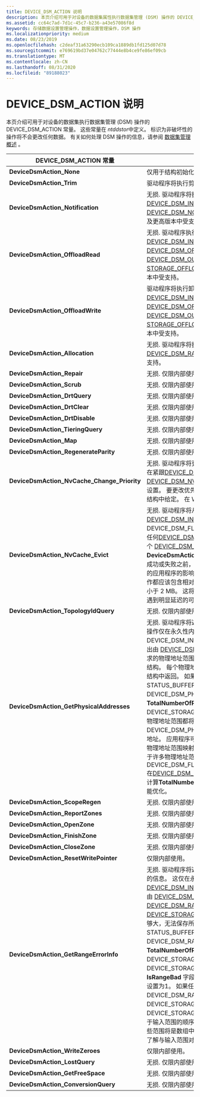 ```yaml
---
title: DEVICE_DSM_ACTION 说明
description: 本页介绍可用于对设备的数据集属性执行数据集管理 (DSM) 操作的 DEVICE_DSM_ACTION 常量。
ms.assetid: cc64c7ad-7d1c-45c7-b236-a43e57086f8d
keywords: 存储数据设置管理操作，数据设置管理操作，DSM 操作
ms.localizationpriority: medium
ms.date: 08/23/2019
ms.openlocfilehash: c2deaf31a63290ecb109ca1889db1fd125d07d78
ms.sourcegitcommit: e769619bd37e04762c77444e8b4ce9fe86ef09cb
ms.translationtype: MT
ms.contentlocale: zh-CN
ms.lasthandoff: 08/31/2020
ms.locfileid: "89188023"
---
```

# <a name="device_dsm_action-descriptions"></a>DEVICE_DSM_ACTION 说明

本页介绍可用于对设备的数据集执行数据集管理 (DSM) 操作的 DEVICE_DSM_ACTION 常量。 这些常量在 *ntddstor*中定义。 标识为非破坏性的操作将不会更改任何数据。 有关如何处理 DSM 操作的信息，请参阅 [数据集管理概述](data-set-management-overview.md) 。

| DEVICE_DSM_ACTION 常量 | 描述 |
| -------------------------- | ----------- |
| **DeviceDsmAction_None** | 仅用于结构初始化目的。 |
| **DeviceDsmAction_Trim** | 驱动程序将执行剪裁操作。 |
| **DeviceDsmAction_Notification** | 无损. 驱动程序将执行通知操作。 对于此操作，紧跟在 [DEVICE_DSM_INPUT](/windows-hardware/drivers/ddi/ntddstor/ns-ntddstor-_device_manage_data_set_attributes) 结构后面的参数块的格式为 [DEVICE_DSM_NOTIFICATION_PARAMETERS](/windows-hardware/drivers/ddi/ntddstor/ns-ntddstor-_device_dsm_notification_parameters) 结构。 在 Windows 7 及更高版本中受支持。 |
| **DeviceDsmAction_OffloadRead** | 无损. 驱动程序执行卸载读取操作。 对于此操作，紧跟在 [DEVICE_DSM_INPUT](/windows-hardware/drivers/ddi/ntddstor/ns-ntddstor-_device_manage_data_set_attributes) 结构后面的参数块的格式为 [DEVICE_DSM_OFFLOAD_READ_PARAMETERS](/windows-hardware/drivers/ddi/ntddstor/ns-ntddstor-_device_dsm_offload_read_parameters) 结构。 输出由 [DEVICE_DSM_OUTPUT](/windows-hardware/drivers/ddi/ntddstor/ns-ntddstor-_device_manage_data_set_attributes_output) 结构组成，后跟 [STORAGE_OFFLOAD_READ_OUTPUT](/windows-hardware/drivers/ddi/ntddstor/ns-ntddstor-_storage_offload_read_output) 结构。 在 Windows 8 及更高版本中受支持。 |
| **DeviceDsmAction_OffloadWrite** | 驱动程序将执行卸载写入操作。 对于此操作，紧跟在 [DEVICE_DSM_INPUT](/windows-hardware/drivers/ddi/ntddstor/ns-ntddstor-_device_manage_data_set_attributes) 结构后面的参数块的格式为 [DEVICE_DSM_OFFLOAD_WRITE_PARAMETERS](/windows-hardware/drivers/ddi/ntddstor/ns-ntddstor-_device_dsm_offload_write_parameters) 结构。 输出由 [DEVICE_DSM_OUTPUT](/windows-hardware/drivers/ddi/ntddstor/ns-ntddstor-_device_manage_data_set_attributes_output) 结构组成，后跟 [STORAGE_OFFLOAD_WRITE_OUTPUT](/windows-hardware/drivers/ddi/ntddstor/ns-ntddstor-_storage_offload_write_output) 结构。 在 Windows 8 及更高版本中受支持。 |
| **DeviceDsmAction_Allocation** | 无损. 驱动程序将执行逻辑块预配操作。 逻辑块范围是在单个 [DEVICE_DSM_RANGE](/windows-hardware/drivers/ddi/ntddstor/ns-ntddstor-_device_data_set_range) 结构中指定的。 在 Windows 8 及更高版本中受支持。 |
| **DeviceDsmAction_Repair** | 无损. 仅限内部使用。 |
| **DeviceDsmAction_Scrub** | 无损. 仅限内部使用。 |
| **DeviceDsmAction_DrtQuery** | 无损. 仅限内部使用。 |
| **DeviceDsmAction_DrtClear** | 无损. 仅限内部使用。 |
| **DeviceDsmAction_DrtDisable** | 无损. 仅限内部使用。 |
| **DeviceDsmAction_TieringQuery** | 无损. 仅限内部使用。 |
| **DeviceDsmAction_Map** | 无损. 仅限内部使用。 |
| **DeviceDsmAction_RegenerateParity** | 无损. 仅限内部使用。 |
| **DeviceDsmAction_NvCache_Change_Priority** | 无损. 驱动程序将更改指定范围的逻辑块的缓存优先级。 新的目标优先级在紧跟[DEVICE_DSM_INPUT](/windows-hardware/drivers/ddi/ntddstor/ns-ntddstor-_device_manage_data_set_attributes)结构的参数块中的[DEVICE_DSM_NVCACHE_CHANGE_PRIORITY_PARAMETERS](/windows-hardware/drivers/ddi/ntddstor/ns-ntddstor-_device_dsm_nvcache_change_priority_parameters)结构中设置。 要更改优先级的逻辑块范围在一个或多个 [DEVICE_DSM_RANGE](/windows-hardware/drivers/ddi/ntddstor/ns-ntddstor-_device_data_set_range) 结构中给定。 在 Windows 8.1 及更高版本中受支持。 |
| **DeviceDsmAction_NvCache_Evict** | 无损. 驱动程序将从缓存介质中逐出数据。 若要逐出所有数据，请在[DEVICE_DSM_INPUT](/windows-hardware/drivers/ddi/ntddstor/ns-ntddstor-_device_manage_data_set_attributes)的**Flags**成员中设置 DEVICE_DSM_FLAG_ENTIRE_DATA_SET_RANGE 标志，并且不要包含任何[DEVICE_DSM_RANGE](/windows-hardware/drivers/ddi/ntddstor/ns-ntddstor-_device_data_set_range)结构。 要逐出的特定逻辑块范围在一个或多个 [DEVICE_DSM_RANGE](/windows-hardware/drivers/ddi/ntddstor/ns-ntddstor-_device_data_set_range) 结构中提供。 **DeviceDsmAction_NvCache_Evict**操作以同步方式执行。 在逐出操作成功或失败之前，不会对其他任何操作提供服务。 为了限制其对使用设备的应用程序的影响，发出的每个 **DeviceDsmAction_NvCache_Evict** 操作都应该包含相对较小的数据区域。 它们不应超过 10 MB，理想情况下小于 2 MB。 这将最大限度地减少用户级应用程序在访问设备上的数据时遇到明显延迟的可能性。 在 Windows 8.1 及更高版本中受支持。 |
| **DeviceDsmAction_TopologyIdQuery** | 无损. 仅限内部使用。 |
| **DeviceDsmAction_GetPhysicalAddresses** | 无损. 驱动程序将返回与一个或多个逻辑块范围对应的物理地址范围。 此操作仅在永久性内存磁盘上受支持。 逻辑块范围指定为紧随 DEVICE_DSM_INPUT 结构的一系列 [DEVICE_DSM_RANGE](/windows-hardware/drivers/ddi/ntddstor/ns-ntddstor-_device_data_set_range) 结构。 输出由 [DEVICE_DSM_OUTPUT](/windows-hardware/drivers/ddi/ntddstor/ns-ntddstor-_device_manage_data_set_attributes_output) 结构组成，后跟填充，然后是输出块中请求的物理地址范围的 [DEVICE_DSM_PHYSICAL_ADDRESSES_OUTPUT](/windows-hardware/drivers/ddi/ntddstor/ns-ntddstor-_device_dsm_physical_addresses_output) 结构。 每个物理地址范围都在 [DEVICE_STORAGE_ADDRESS_RANGE](https://docs.microsoft.com/windows-hardware/drivers/ddi/ntddstor/ns-ntddstor-_device_storag_address_range) 结构中返回。 如果输出缓冲区不够大，无法保存所有数据，则 DSM 返回 STATUS_BUFFER_OVERFLOW，DEVICE_DSM_PHYSICAL_ADDRESSES_OUTPUT 结构的 **TotalNumberOfRanges** 字段包含满足请求所需的 DEVICE_STORAGE_ADDRESS_RANGE 元素数。 包含内存错误的任何物理地址范围都将 DEVICE_DSM_PHYSICAL_ADDRESS_HAS_MEMORY_ERROR 作为其地址。 应用程序可以通过跟踪每个返回的物理地址范围的长度，将返回的物理地址范围映射到输入逻辑块范围。 请注意，单个逻辑块范围可以对应于许多物理地址范围。 如果 DEVICE_DSM_FLAG_PHYSICAL_ADDRESSES_OMIT_TOTAL_RANGES 在[DEVICE_DSM_INPUT](/windows-hardware/drivers/ddi/ntddstor/ns-ntddstor-_device_manage_data_set_attributes)结构的 "**标志**" 字段中设置，则驱动程序将不会计算**TotalNumberOfRanges**。 这是不需要知道范围总数的调用方的性能优化。 |
| **DeviceDsmAction_ScopeRegen** | 无损. 仅限内部使用。 |
| **DeviceDsmAction_ReportZones** | 无损. 仅限内部使用。 |
| **DeviceDsmAction_OpenZone** | 无损. 仅限内部使用。 |
| **DeviceDsmAction_FinishZone** | 无损. 仅限内部使用。 |
| **DeviceDsmAction_CloseZone** | 无损. 仅限内部使用。 |
| **DeviceDsmAction_ResetWritePointer** | 仅限内部使用。 |
| **DeviceDsmAction_GetRangeErrorInfo** | 无损. 驱动程序将返回有关一个或多个逻辑块范围是否包含任何媒体错误的信息。 这仅在永久性内存磁盘上受支持。 逻辑块范围指定为紧随[DEVICE_DSM_INPUT](/windows-hardware/drivers/ddi/ntddstor/ns-ntddstor-_device_manage_data_set_attributes)结构的一系列[DEVICE_DSM_RANGE](/windows-hardware/drivers/ddi/ntddstor/ns-ntddstor-_device_data_set_range)结构。 输出由 [DEVICE_DSM_OUTPUT](/windows-hardware/drivers/ddi/ntddstor/ns-ntddstor-_device_manage_data_set_attributes_output) 结构组成，后跟填充和 [DEVICE_DSM_RANGE_ERROR_OUTPUT](https://docs.microsoft.com/windows-hardware/drivers/ddi/ntddstor/ns-ntddstor-_device_dsm_range_error_output)) 结构，该结构保存 [DEVICE_STORAGE_RANGE_ATTRIBUTES](https://docs.microsoft.com/windows-hardware/drivers/ddi/ntddstor/ns-ntddstor-_device_storage_range_attributes)的数组。 如果输出缓冲区不够大，无法保存所有数据，则 DSM 返回 STATUS_BUFFER_OVERFLOW，DEVICE_DSM_RANGE_ERROR_OUTPUT 结构的 **TotalNumberOfRanges** 字段包含满足请求所需的 DEVICE_STORAGE_RANGE_ATTRIBUTES 元素数。 每个 DEVICE_STORAGE_RANGE_ATTRIBUTES 结构都包含一个 **IsRangeBad** 字段。 当逻辑块范围包含媒体错误时，驱动程序将该字段设置为1。 如果任何所请求的范围中没有介质错误，驱动程序会在 DEVICE_DSM_RANGE_ERROR_OUTPUT 的 "标志" 字段中设置 DEVICE_STORAGE_NO_ERRORS。 排序 DEVICE_STORAGE_RANGE_ATTRIBUTES 数组的元素，使其顺序对应于输入范围的顺序。 例如，如果第一个输入范围分为3个输出范围，则这些范围将是数组中的前3个范围。 调用方可以通过跟踪输出范围的长度来了解与输入范围对应的输出范围。 |
| **DeviceDsmAction_WriteZeroes** | 仅限内部使用。 |
| **DeviceDsmAction_LostQuery** | 无损. 仅限内部使用。 |
| **DeviceDsmAction_GetFreeSpace** | 无损. 仅限内部使用。 |
| **DeviceDsmAction_ConversionQuery** | 无损. 仅限内部使用。 |